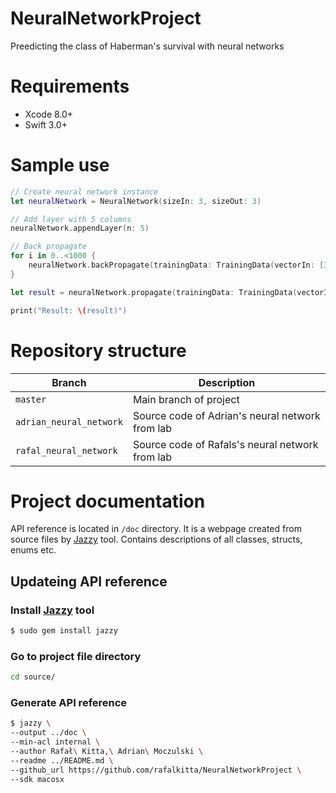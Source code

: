 # NeuralNetworkProject
Preedicting the class of Haberman's survival with neural networks


# Requirements
- Xcode 8.0+
- Swift 3.0+


# Sample use
```swift
// Create neural network instance
let neuralNetwork = NeuralNetwork(sizeIn: 3, sizeOut: 3)

// Add layer with 5 columns
neuralNetwork.appendLayer(n: 5)

// Back propagate
for i in 0..<1000 {
    neuralNetwork.backPropagate(trainingData: TrainingData(vectorIn: [3, 4, 5], vectorOut: [0.1, 0.2, 0.3]))
}

let result = neuralNetwork.propagate(trainingData: TrainingData(vectorIn: [3, 4, 5], vectorOut: []))

print("Result: \(result)")
```


# Repository structure

Branch | Description
--- | ---
`master` | Main branch of project
`adrian_neural_network` | Source code of Adrian's neural network from lab
`rafal_neural_network`  | Source code of Rafals's neural network from lab


# Project documentation
API reference is located in `/doc` directory. It is a webpage created from source files by [Jazzy](https://github.com/realm/jazzy) tool. Contains descriptions of all classes, structs, enums etc. 

## Updateing API reference
### Install [Jazzy](https://github.com/realm/jazzy) tool
```sh
$ sudo gem install jazzy
```

### Go to project file directory
```sh
cd source/
```

### Generate API reference
```sh
$ jazzy \
--output ../doc \
--min-acl internal \
--author Rafał\ Kitta,\ Adrian\ Moczulski \
--readme ../README.md \
--github_url https://github.com/rafalkitta/NeuralNetworkProject \
--sdk macosx
```

